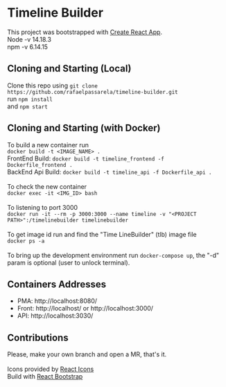 
# Timeline Builder
This project was bootstrapped with [Create React App](https://github.com/facebook/create-react-app).<br>
Node -v 14.18.3<br>
npm -v 6.14.15<br>

## Cloning and Starting (Local)
Clone this repo using `git clone https://github.com/rafaelpassarela/timeline-builder.git`<br>
run `npm install`<br>
and `npm start`<br>

## Cloning and Starting (with Docker)
To build a new container run<br>
```docker build -t <IMAGE_NAME> .```<br>
FrontEnd Build: ```docker build -t timeline_frontend -f Dockerfile_frontend .```<br>
BackEnd Api Build: ```docker build -t timeline_api -f Dockerfile_api .```<br>
<br>
To check the new container<br>
`docker exec -it <IMG_ID> bash`<br>
<br>
To listening to port 3000<br>
```docker run -it --rm -p 3000:3000 --name timeline -v "<PROJECT  PATH>":/timelinebuilder timelinebuilder```<br>
<br>
To get image id run and find the "Time LineBuilder" (tlb) image file<br>
```docker ps -a```<br>
<br>
To bring up the development environment run ```docker-compose up```, the "-d" param is optional (user to unlock terminal).<br>

## Containers Addresses
- PMA: http://localhost:8080/ <br>
- Front: http://localhost/ or http://localhost:3000/ <br>
- API: http://localhost:3030/ <br>

## Contributions
Please, make your own branch and open a MR, that's it. <br>
<br>
Icons provided by [React Icons](https://react-icons.github.io/react-icons)<br>
Build with [React Bootstrap](https://react-bootstrap.github.io/)<br>